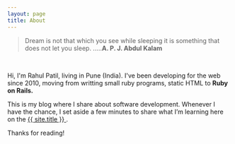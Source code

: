 ```yaml
---
layout: page
title: About
---
```


>Dream is not that which you see while sleeping it is something that does not let you sleep. .....**A. P. J.  Abdul Kalam**

<br>
<p>Hi, I'm Rahul Patil, living in Pune (India). I've been developing for the web since 2010,
moving from writting small ruby programs, static HTML to <b>Ruby on Rails.</b>

This is my blog where I share about software development.
Whenever I have the chance, I set aside a few minutes to share what I’m learning here on the <a href="{{ site.url }}"> {{ site.title }} </a>.
</p>


Thanks for reading!
